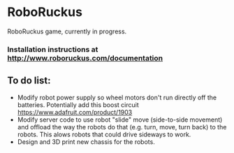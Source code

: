 # RoboRuckus
RoboRuckus game, currently in progress.

### Installation instructions at http://www.roboruckus.com/documentation

## To do list:
* Modify robot power supply so wheel motors don't run directly off the batteries. Potentially add this boost circuit https://www.adafruit.com/product/1903
* Modify server code to use robot "slide" move (side-to-side movement) and offload the way the robots do that (e.g. turn, move, turn back) to the robots. This alows robots that could drive sideways to work.
* Design and 3D print new chassis for the robots.
